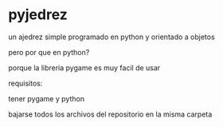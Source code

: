 # pyjedrez

un ajedrez simple programado en python y orientado a objetos

pero por que en python?

porque la libreria pygame es muy facil de usar

requisitos:

tener pygame y python

bajarse todos los archivos del repositorio en la misma carpeta
